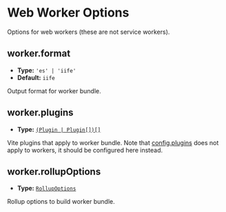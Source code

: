 # Web Worker Options

Options for web workers (these are not service workers).

## worker.format

- **Type:** `'es' | 'iife'`
- **Default:** `iife`

Output format for worker bundle.

## worker.plugins

- **Type:** [`(Plugin | Plugin[])[]`](./shared-options#plugins)

Vite plugins that apply to worker bundle. Note that [config.plugins](./shared-options#plugins) does not apply to workers, it should be configured here instead.

## worker.rollupOptions

- **Type:** [`RollupOptions`](https://rollupjs.org/guide/en/#big-list-of-options)

Rollup options to build worker bundle.
